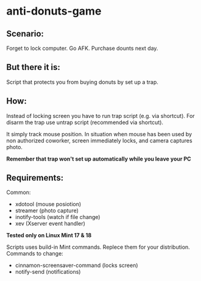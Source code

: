 # anti-donuts-game

## Scenario:
Forget to lock computer.
Go AFK.
Purchase dounts next day.

## But there it is:
Script that protects you from buying donuts by set up a trap.

## How:
Instead of locking screen you have to run trap script (e.g. via shortcut).
For disarm the trap use untrap script (recommended via shortcut). 

It simply track mouse position. In situation when mouse has been used by non authorized coworker, screen immediately locks, and camera captures photo. 

**Remember that trap won't set up automatically while you leave your PC**


## Requirements:
Common:
- xdotool (mouse posiotion)
- streamer (photo capture)
- inotify-tools (watch if file change)
- xev (Xserver event handler)

**Tested only on Linux Mint 17 & 18**

Scripts uses build-in Mint commands. Replece them for your distribution. Commands to change:
- cinnamon-screensaver-command (locks screen)
- notify-send (notifications)

